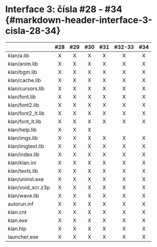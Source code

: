 # Interface 3: čísla \#28 - \#34 {#markdown-header-interface-3-cisla-28-34}

|  | \#28 | \#29 | \#30 | \#31 | \#32-33 | \#34 |
| :--- | :---: | :---: | :---: | :---: | :---: | :---: |
| klan/a.lib | X | X | X | X | X | X |
| klan/anim.lib | X | X | X | X | X | X |
| klan/bgm.lib | X | X | X | X | X | X |
| klan/cache.lib | X | X | X | X | X | X |
| klan/cursors.lib | X | X | X | X | X | X |
| klan/font.lib | X | X | X | X | X | X |
| klan/font2.lib | X | X | X | X | X | X |
| klan/font2\_lt.lib | X | X | X | X | X | X |
| klan/font\_lt.lib | X | X | X | X | X | X |
| klan/help.lib | X | X | X |  |  |  |
| klan/imgs.lib | X | X | X | X | X | X |
| klan/imgtext.lib | X | X | X | X | X | X |
| klan/index.lib | X | X | X | X | X | X |
| klan/klan.ini | X | X | X | X | X | X |
| klan/texts.lib | X | X | X | X | X | X |
| klan/uninst.exe | X | X | X | X | X | X |
| klan/void\_scr.z3p | X | X | X | X | X | X |
| klan/wave.lib | X | X | X | X | X | X |
| autorun.inf | X | X | X | X | X | X |
| klan.cnt | X | X | X | X | X | X |
| klan.exe | X | X | X | X | X | X |
| klan.hlp | X | X | X | X | X | X |
| launcher.exe | X | X | X | X | X | X |



